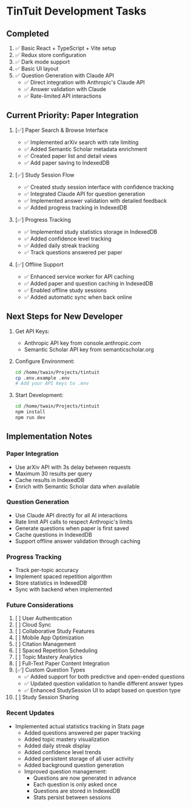 # TinTuit Development Tasks

## Completed
1. ✅ Basic React + TypeScript + Vite setup
2. ✅ Redux store configuration
3. ✅ Dark mode support
4. ✅ Basic UI layout
5. ✅ Question Generation with Claude API
   - ✅ Direct integration with Anthropic's Claude API
   - ✅ Answer validation with Claude
   - ✅ Rate-limited API interactions

## Current Priority: Paper Integration
1. [✅] Paper Search & Browse Interface
   - ✅ Implemented arXiv search with rate limiting
   - ✅ Added Semantic Scholar metadata enrichment
   - ✅ Created paper list and detail views
   - ✅ Add paper saving to IndexedDB

2. [✅] Study Session Flow
   - ✅ Created study session interface with confidence tracking
   - ✅ Integrated Claude API for question generation
   - ✅ Implemented answer validation with detailed feedback
   - ✅ Added progress tracking in IndexedDB

3. [✅] Progress Tracking
   - ✅ Implemented study statistics storage in IndexedDB
   - ✅ Added confidence level tracking
   - ✅ Added daily streak tracking
   - ✅ Track questions answered per paper

4. [✅] Offline Support
   - ✅ Enhanced service worker for API caching
   - ✅ Added paper and question caching in IndexedDB
   - ✅ Enabled offline study sessions
   - ✅ Added automatic sync when back online

## Next Steps for New Developer
1. Get API Keys:
   - Anthropic API key from console.anthropic.com
   - Semantic Scholar API key from semanticscholar.org

2. Configure Environment:
   ```bash
   cd /home/twain/Projects/tintuit
   cp .env.example .env
   # Add your API keys to .env
   ```

3. Start Development:
   ```bash
   cd /home/twain/Projects/tintuit
   npm install
   npm run dev
   ```

## Implementation Notes

### Paper Integration
- Use arXiv API with 3s delay between requests
- Maximum 30 results per query
- Cache results in IndexedDB
- Enrich with Semantic Scholar data when available

### Question Generation
- Use Claude API directly for all AI interactions
- Rate limit API calls to respect Anthropic's limits
- Generate questions when paper is first saved
- Cache questions in IndexedDB
- Support offline answer validation through caching

### Progress Tracking
- Track per-topic accuracy
- Implement spaced repetition algorithm
- Store statistics in IndexedDB
- Sync with backend when implemented

### Future Considerations
1. [ ] User Authentication
2. [ ] Cloud Sync
3. [ ] Collaborative Study Features
4. [ ] Mobile App Optimization
5. [ ] Citation Management
6. [ ] Spaced Repetition Scheduling
7. [ ] Topic Mastery Analytics
8. [ ] Full-Text Paper Content Integration
9. [✅] Custom Question Types
   - ✅ Added support for both predictive and open-ended questions
   - ✅ Updated question validation to handle different answer types
   - ✅ Enhanced StudySession UI to adapt based on question type
10. [ ] Study Session Sharing

### Recent Updates
- Implemented actual statistics tracking in Stats page
  - Added questions answered per paper tracking
  - Added topic mastery visualization
  - Added daily streak display
  - Added confidence level trends
  - Added persistent storage of all user activity
  - Added background question generation
  - Improved question management:
    - Questions are now generated in advance
    - Each question is only asked once
    - Questions are stored in IndexedDB
    - Stats persist between sessions

